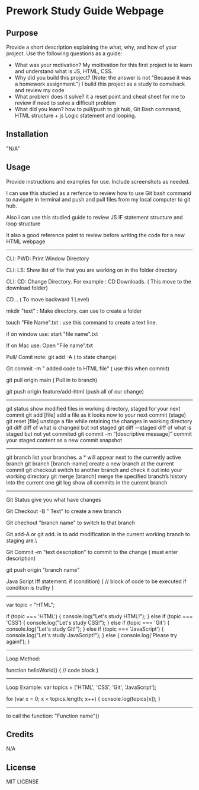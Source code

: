   # Prework Study Guide Webpage

## Purpose

Provide a short description explaining the what, why, and how of your project. Use the following questions as a guide:

- What was your motivation?
My moltivation for this first project is to learn and understand what is JS, HTML, CSS.
- Why did you build this project? (Note: the answer is not "Because it was a homework assignment.")
I build this project as a study to comeback and review my code
- What problem does it solve?
it a reset point and cheat sheet for me to review if need to solve a difficult problem
- What did you learn?
how to pull/push to git hub, Git Bash command, HTML structure + js Logic statement and looping.


## Installation

"N/A"

## Usage

Provide instructions and examples for use. Include screenshots as needed.

I can use this studied as a rerfence to review how to use Git bash command to navigate in terminal and push and pull files from my local computer to git hub. 

Also I can use this studied guide to review JS IF statement structure and loop structure

It also a good reference point to review before writing the code for a new HTML webpage
*******************************************************************************************
CLI:
PWD: Print Window Directory

CLI:
LS: Show list of file that you are working on in the folder directory

CLI:
CD: Change Directory. For example : CD Downloads. ( This move to the download folder)

CD .. ( To move backward 1 Level)

mkdir "text" : Make directory. can use to create a folder

touch "File Name".txt : use this command to create a text line. 

if on window use: start "file name".txt

If on Mac use: Open "File name".txt

Pull/ Comit note:
git add -A ( to state change)

Git commit -m " added code to HTML file" ( use this when commit)

git pull origin main ( Pull in to branch)

git push origin feature/add-html (push all of our change)

--------
git status
show modified files in working directory, staged for your next commit
git add [file]
add a file as it looks now to your next commit (stage)
git reset [file]
unstage a file while retaining the changes in working directory
git diff
diff of what is changed but not staged
git diff --staged
diff of what is staged but not yet commited
git commit -m “[descriptive message]”
commit your staged content as a new commit snapshot

--------
git branch
list your branches. a * will appear next to the currently active branch
git branch [branch-name]
create a new branch at the current commit
git checkout
switch to another branch and check it out into your working directory
git merge [branch]
merge the specified branch’s history into the current one
git log
show all commits in the current branch

_________

Git Status give you what have changes

Git Checkout -B " Text" to create a new branch

Git chechout "branch name" to switch to that branch

Git add-A or git add. is to add modification in the current working branch to staging are.\

Git Commit -m "text description" to commit to the change ( must enter description)

git push origin "branch name"

Java Script Iff statement: 
if (condition) {
 // block of code to be executed if condition is truthy
}

*****************************************
var topic = "HTML";

if (topic === 'HTML') {
  console.log("Let's study HTML!");
} else if (topic === 'CSS') {
  console.log("Let's study CSS!");
} else if (topic === 'Git') {
  console.log("Let's study Git!");
} else if (topic === 'JavaScript') {
  console.log("Let's study JavaScript!");
} else {
  console.log('Please try again!');
}

******************************************
Loop Method:

function helloWorld() {
 // code block
}
**********************
Loop Example:
var topics = ['HTML', 'CSS', 'Git', 'JavaScript'];

for (var x = 0; x < topics.length; x++) {
 console.log(topics[x]);
}
***************************************

to call the function:
"Function name"()


## Credits

N/A

## License
MIT LICENSE